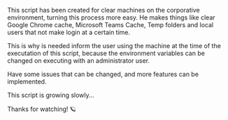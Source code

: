 This script has been created for clear machines on the corporative environment, turning this process more easy. He makes things like clear Google Chrome cache, Microsoft Teams Cache, Temp folders and local users that not make login at a certain time.

This is why is needed inform the user using the machine at the time of the executation of this script, because the environment variables can be changed on executing with an administrator user.

Have some issues that can be changed, and more features can be implemented.

This script is growing slowly...

Thanks for watching! 🪐
